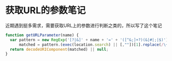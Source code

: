 获取URL的参数笔记
=================

近期遇到挺多需求，需要获取URL上的参数进行判断之类的，所以写了这个笔记

```js
function getURLParameter(name) {
  var pattern = new RegExp('[?|&]' + name + '=' + '([^&;]+?)(&|#|;|$)'),
      matched = pattern.(exec(location.search) || [,""])[1].replace(/\+/g, '%20');
  return decodeURIComponent(matched) || null;
}
```
